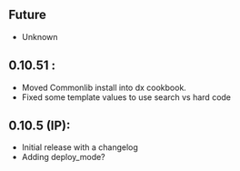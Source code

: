 ## Future

* Unknown

## 0.10.51 :
* Moved Commonlib install into dx cookbook.
* Fixed some template values to use search vs hard code

## 0.10.5 (IP):

* Initial release with a changelog
* Adding deploy_mode?